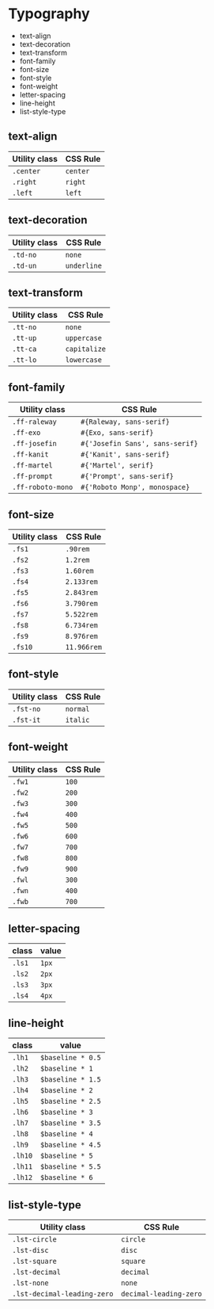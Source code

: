 # Typography

- text-align
- text-decoration
- text-transform
- font-family
- font-size
- font-style
- font-weight
- letter-spacing
- line-height
- list-style-type

## text-align

| Utility class | CSS Rule |
| ------------- | -------- |
| `.center`     | `center` |
| `.right`      | `right`  |
| `.left`       | `left`   |

## text-decoration

| Utility class | CSS Rule    |
| ------------- | ----------- |
| `.td-no`      | `none`      |
| `.td-un`      | `underline` |

## text-transform

| Utility class | CSS Rule     |
| ------------- | ------------ |
| `.tt-no`      | `none`       |
| `.tt-up`      | `uppercase`  |
| `.tt-ca`      | `capitalize` |
| `.tt-lo`      | `lowercase`  |

## font-family

| Utility class     | CSS Rule                        |
| ----------------- | ------------------------------- |
| `.ff-raleway`     | `#{Raleway, sans-serif}`        |
| `.ff-exo`         | `#{Exo, sans-serif}`            |
| `.ff-josefin`     | `#{'Josefin Sans', sans-serif}` |
| `.ff-kanit`       | `#{'Kanit', sans-serif}`        |
| `.ff-martel`      | `#{'Martel', serif}`            |
| `.ff-prompt`      | `#{'Prompt', sans-serif}`       |
| `.ff-roboto-mono` | `#{'Roboto Monp', monospace}`   |

## font-size

| Utility class | CSS Rule    |
| ------------- | ----------- |
| `.fs1`        | `.90rem`    |
| `.fs2`        | `1.2rem`    |
| `.fs3`        | `1.60rem`   |
| `.fs4`        | `2.133rem`  |
| `.fs5`        | `2.843rem`  |
| `.fs6`        | `3.790rem`  |
| `.fs7`        | `5.522rem`  |
| `.fs8`        | `6.734rem`  |
| `.fs9`        | `8.976rem`  |
| `.fs10`       | `11.966rem` |

## font-style

| Utility class | CSS Rule |
| ------------- | -------- |
| `.fst-no`     | `normal` |
| `.fst-it`     | `italic` |

## font-weight

| Utility class | CSS Rule |
| ------------- | -------- |
| `.fw1`        | `100`    |
| `.fw2`        | `200`    |
| `.fw3`        | `300`    |
| `.fw4`        | `400`    |
| `.fw5`        | `500`    |
| `.fw6`        | `600`    |
| `.fw7`        | `700`    |
| `.fw8`        | `800`    |
| `.fw9`        | `900`    |
| `.fwl`        | `300`    |
| `.fwn`        | `400`    |
| `.fwb`        | `700`    |

## letter-spacing

| class  | value |
| ------ | ----- |
| `.ls1` | `1px` |
| `.ls2` | `2px` |
| `.ls3` | `3px` |
| `.ls4` | `4px` |

## line-height

| class   | value             |
| ------- | ----------------- |
| `.lh1`  | `$baseline * 0.5` |
| `.lh2`  | `$baseline * 1`   |
| `.lh3`  | `$baseline * 1.5` |
| `.lh4`  | `$baseline * 2`   |
| `.lh5`  | `$baseline * 2.5` |
| `.lh6`  | `$baseline * 3`   |
| `.lh7`  | `$baseline * 3.5` |
| `.lh8`  | `$baseline * 4`   |
| `.lh9`  | `$baseline * 4.5` |
| `.lh10` | `$baseline * 5`   |
| `.lh11` | `$baseline * 5.5` |
| `.lh12` | `$baseline * 6`   |

## list-style-type

| Utility class               | CSS Rule               |
| --------------------------- | ---------------------- |
| `.lst-circle`               | `circle`               |
| `.lst-disc`                 | `disc`                 |
| `.lst-square`               | `square`               |
| `.lst-decimal`              | `decimal`              |
| `.lst-none`                 | `none`                 |
| `.lst-decimal-leading-zero` | `decimal-leading-zero` |
